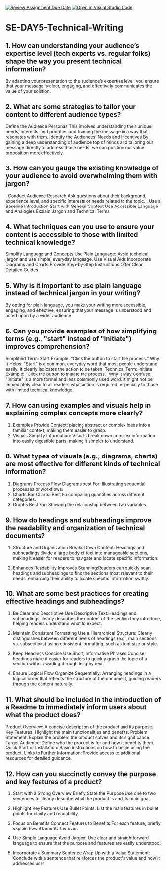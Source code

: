 [![Review Assignment Due Date](https://classroom.github.com/assets/deadline-readme-button-22041afd0340ce965d47ae6ef1cefeee28c7c493a6346c4f15d667ab976d596c.svg)](https://classroom.github.com/a/zsAR-pyY)
[![Open in Visual Studio Code](https://classroom.github.com/assets/open-in-vscode-2e0aaae1b6195c2367325f4f02e2d04e9abb55f0b24a779b69b11b9e10269abc.svg)](https://classroom.github.com/online_ide?assignment_repo_id=15706495&assignment_repo_type=AssignmentRepo)
# SE-DAY5-Technical-Writing
## 1. How can understanding your audience’s expertise level (tech experts vs. regular folks) shape the way you present technical information?
By adapting your presentation to the audience’s expertise level, you ensure that your message is clear, engaging, and effectively communicates the value of your solution.

## 2. What are some strategies to tailor your content to different audience types?
Define the Audience Personas
    This involves understanding their unique needs, interests, and priorities and framing the message in a way that resonates with them.
Identify the Audiences’ Needs and Incentives
    By gaining a deep understanding of audience top of minds and tailoring our message directly to address those needs, we can position our value proposition more effectively.

## 3. How can you gauge the existing knowledge of your audience to avoid overwhelming them with jargon?
. Conduct Audience Research
Ask questions about their background, experience level, and specific interests or needs related to the topic.
. Use a Baseline Introduction
    Start with General Context
Use Accessible Language and Analogies
    Explain Jargon and Technical Terms

## 4. What techniques can you use to ensure your content is accessible to those with limited technical knowledge?
Simplify Language and Concepts
    Use Plain Language: Avoid technical jargon and use simple, everyday language.
Use Visual Aids
    Incorporate Diagrams and Charts
Provide Step-by-Step Instructions
    Offer Clear, Detailed Guides

## 5. Why is it important to use plain language instead of technical jargon in your writing?
By opting for plain language, you make your writing more accessible, engaging, and effective, ensuring that your message is understood and acted upon by a wider audience

## 6. Can you provide examples of how simplifying terms (e.g., "start" instead of "initiate") improves comprehension?
Simplified Term: Start
Example: “Click the button to start the process.”
Why It Helps: "Start" is a common, everyday word that most people understand easily. It clearly indicates the action to be taken.
Technical Term: Initiate
Example: “Click the button to initiate the process.”
Why It May Confuse: "Initiate" is a more formal and less commonly used word. It might not be immediately clear to all readers what action is required, especially to those with limited technical knowledge.

## 7. How can using examples and visuals help in explaining complex concepts more clearly?
1. Examples
    Provide Context: placing abstract or complex ideas into a familiar context, making them easier to grasp.
2. Visuals
    Simplify Information: Visuals break down complex information into easily digestible parts, making it simpler to understand.

## 8. What types of visuals (e.g., diagrams, charts) are most effective for different kinds of technical information?
1. Diagrams
Process Flow Diagrams best For: Illustrating sequential processes or workflows.
2. Charts
Bar Charts: Best Fo comparing quantities across different categories.
3. Graphs
Best For: Showing the relationship between two variables.

## 9. How do headings and subheadings improve the readability and organization of technical documents?
1. Structure and Organization
Breaks Down Content: Headings and subheadings divide a large body of text into manageable sections, making it easier for readers to navigate and locate specific information.

2. Enhances Readability
Improves Scanning:Readers can quickly scan headings and subheadings to find the sections most relevant to their needs, enhancing their ability to locate specific information swiftly.

## 10. What are some best practices for creating effective headings and subheadings?
1. Be Clear and Descriptive
Use Descriptive Text:Headings and subheadings clearly describes the content of the section they introduce, helping readers understand what to expect.

2. Maintain Consistent Formatting
Use a Hierarchical Structure: Clearly distinguishes between different levels of headings (e.g., main sections vs. subsections) using consistent formatting, such as font size or style.

3. Keep Headings Concise
Use Short, Informative Phrases:Concise headings make it easier for readers to quickly grasp the topic of a section without wading through lengthy text.

4. Ensure Logical Flow
Organize Sequentially: Arranging headings in a logical order that reflects the structure of the document, guiding readers through the content naturally.

## 11. What should be included in the introduction of a Readme to immediately inform users about what the product does?
Product Overview: A concise description of the product and its purpose.
Key Features: Highlight the main functionalities and benefits.
Problem Statement: Explain the problem the product solves and its significance.
Target Audience: Define who the product is for and how it benefits them.
Quick Start or Installation: Basic instructions on how to begin using the product.
Links to Further Information: Provide access to additional resources for detailed guidance.

## 12. How can you succinctly convey the purpose and key features of a product?
1. Start with a Strong Overview
Briefly State the Purpose:Use one to two sentences to clearly describe what the product is and its main goal.

2. Highlight Key Features
Use Bullet Points: List the main features in bullet points for clarity and readability.

3. Focus on Benefits
Connect Features to Benefits:For each feature, briefly explain how it benefits the user.

4. Use Simple Language
Avoid Jargon: Use clear and straightforward language to ensure that the purpose and features are easily understood.

5. Incorporate a Summary Sentence
Wrap Up with a Value Statement: Conclude with a sentence that reinforces the product's value and how it addresses user 